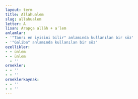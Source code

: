 ```yaml
---
layout: term
title: Allahualem
slug: allahualem
letter: A
lisan: Arapça allāh + aʿlem
anlamlar:
- '"Tanrı en iyisini bilir" anlamında kullanılan bir söz'
- '"Galiba" anlamında kullanılan bir söz'
ozellikler:
- - ünlem
- - ünlem
  - ''
ornekler:
- - ''
- - ''
orneklerkaynak:
- - ''
- - ''
---
```

